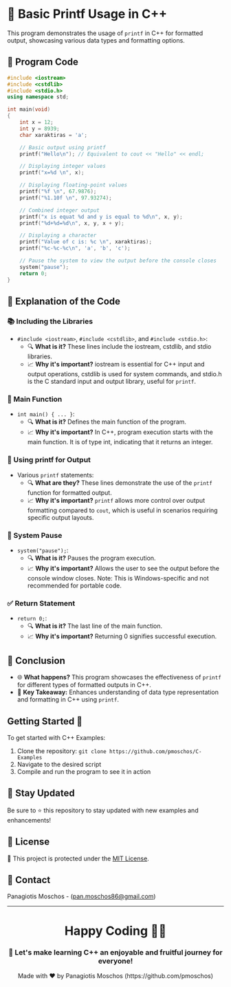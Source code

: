 # 🌟 Basic Printf Usage in C++

This program demonstrates the usage of `printf` in C++ for formatted output, showcasing various data types and formatting options.

## 📝 Program Code

```cpp
#include <iostream>
#include <cstdlib>
#include <stdio.h>
using namespace std;

int main(void)
{
    int x = 12;
    int y = 8939;
    char xaraktiras = 'a';

    // Basic output using printf
    printf("Hello\n"); // Equivalent to cout << "Hello" << endl;

    // Displaying integer values
    printf("x=%d \n", x);

    // Displaying floating-point values
    printf("%f \n", 67.9876);
    printf("%1.10f \n", 97.93274);

    // Combined integer output
    printf("x is equat %d and y is equal to %d\n", x, y);
    printf("%d+%d=%d\n", x, y, x + y);

    // Displaying a character
    printf("Value of c is: %c \n", xaraktiras);
    printf("%c-%c-%c\n", 'a', 'b', 'c');

    // Pause the system to view the output before the console closes
    system("pause");
    return 0;
}
```

## 🧐 Explanation of the Code

### 📚 Including the Libraries
- `#include <iostream>`, `#include <cstdlib>`, and `#include <stdio.h>`:
  - 🔍 **What is it?** These lines include the iostream, cstdlib, and stdio libraries.
  - 📈 **Why it's important?** iostream is essential for C++ input and output operations, cstdlib is used for system commands, and stdio.h is the C standard input and output library, useful for `printf`.

### 🚀 Main Function
- `int main() { ... }`:
  - 🔍 **What is it?** Defines the main function of the program.
  - 📈 **Why it's important?** In C++, program execution starts with the main function. It is of type int, indicating that it returns an integer.

### 🔢 Using printf for Output
- Various `printf` statements:
  - 🔍 **What are they?** These lines demonstrate the use of the `printf` function for formatted output.
  - 📈 **Why it's important?** `printf` allows more control over output formatting compared to `cout`, which is useful in scenarios requiring specific output layouts.

### 🛑 System Pause
- `system("pause");`:
  - 🔍 **What is it?** Pauses the program execution.
  - 📈 **Why it's important?** Allows the user to see the output before the console window closes. Note: This is Windows-specific and not recommended for portable code.

### ✅ Return Statement
- `return 0;`:
  - 🔍 **What is it?** The last line of the main function.
  - 📈 **Why it's important?** Returning 0 signifies successful execution.

## 🎉 Conclusion
- 🌐 **What happens?** This program showcases the effectiveness of `printf` for different types of formatted outputs in C++.
- 🔑 **Key Takeaway:** Enhances understanding of data type representation and formatting in C++ using `printf`.

## Getting Started 🚀
To get started with C++ Examples:
1. Clone the repository: `git clone https://github.com/pmoschos/C-Examples`
2. Navigate to the desired script
3. Compile and run the program to see it in action

## 📢 Stay Updated
Be sure to ⭐ this repository to stay updated with new examples and enhancements!

## 📜 License 
🔐 This project is protected under the [MIT License](https://mit-license.org/).

## 📧 Contact 
Panagiotis Moschos - (pan.moschos86@gmail.com)

---
<h1 align=center>Happy Coding 👨‍💻 </h1>

<h3 align=center>🎉 Let's make learning C++ an enjoyable and fruitful journey for everyone!</h3>  

<p align="center">
  Made with ❤️ by Panagiotis Moschos (https://github.com/pmoschos)
</p>